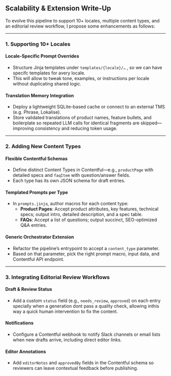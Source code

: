 ## Scalability & Extension Write-Up

To evolve this pipeline to support 10+ locales, multiple content types, and an editorial review workflow, I propose some enhancements as follows:

---

### 1. Supporting 10+ Locales

#### Locale-Specific Prompt Overrides
- Structure Jinja templates under `templates/{locale}/…` , so we can have specifc templates for avery locale.
- This will allow to tweak tone, examples, or instructions per locale without duplicating shared logic.

#### Translation Memory Integration
- Deploy a lightweight SQLite-based cache or connect to an external TMS (e.g. Phrase, Lokalise).
- Store validated translations of product names, feature bullets, and boilerplate so repeated LLM calls for identical fragments are skipped—improving consistency and reducing token usage.

---

### 2. Adding New Content Types

#### Flexible Contentful Schemas
- Define distinct Content Types in Contentful—e.g., `productPage` with detailed specs and `faqItem` with question/answer fields.
- Each type has its own JSON schema for draft entries.

#### Templated Prompts per Type
- In `prompts.jinja`, author macros for each content type:
  - **Product Pages**: Accept product attributes, key features, technical specs; output intro, detailed description, and a spec table.
  - **FAQs**: Accept a list of questions; output succinct, SEO-optimized Q&A entries.

#### Generic Orchestrator Extension
- Refactor the pipeline’s entrypoint to accept a `content_type` parameter.
- Based on that parameter, pick the right prompt macro, input data, and Contentful API endpoint.


---

### 3. Integrating Editorial Review Workflows

#### Draft & Review Status
- Add a custom `status` field (e.g., `needs_review`, `approved`) on each entry specially when a generation dont pass a quality check, allowing inthis way a quick human intervention to fix the content.

#### Notifications
- Configure a Contentful webhook to notify Slack channels or email lists when new drafts arrive, including direct editor links.

#### Editor Annotations
- Add `editorNotes` and `approvedBy` fields in the Contentful schema so reviewers can leave contextual feedback before publishing.
